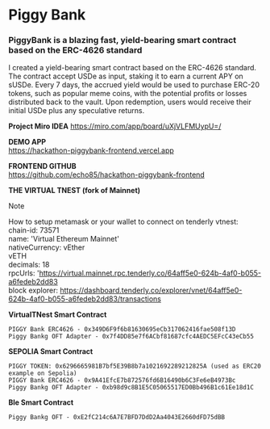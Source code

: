 # Piggy Bank

### PiggyBank is a blazing fast, yield-bearing smart contract based on the ERC-4626 standard
I created a yield-bearing smart contract based on the ERC-4626 standard. The contract accept USDe as input, staking it to earn a current APY on sUSDe. Every 7 days, the accrued yield would be used to purchase ERC-20 tokens, such as popular meme coins, with the potential profits or losses distributed back to the vault. Upon redemption, users would receive their initial USDe plus any speculative returns. <br>

**Project Miro IDEA**
https://miro.com/app/board/uXjVLFMUypU=/

**DEMO APP**
<br>
https://hackathon-piggybank-frontend.vercel.app<br>

**FRONTEND GITHUB**
<br>
https://github.com/echo85/hackathon-piggybank-frontend<br>

**THE VIRTUAL TNEST (fork of Mainnet)**
<br>
> [!NOTE]
> How to setup metamask or your wallet to connect on tenderly vtnest:<br>
chain-id: 73571<br>
name: 'Virtual Ethereum Mainnet'<br>
nativeCurrency: vEther<br>
vETH<br>
decimals: 18<br>
rpcUrls: 'https://virtual.mainnet.rpc.tenderly.co/64aff5e0-624b-4af0-b055-a6fedeb2dd83<br>
block explorer: https://dashboard.tenderly.co/explorer/vnet/64aff5e0-624b-4af0-b055-a6fedeb2dd83/transactions<br>

**VirtualTNest  Smart Contract**
<br>
```WETH TOKEN - 0xC02aaA39b223FE8D0A0e5C4F27eAD9083C756Cc2 (used as ERC20 example on Mainnet)
PIGGY Bank ERC4626 - 0x349D6F9f6b81630695eCb317062416fae508f13D 
Piggy Bankg OFT Adapter - 0x7f4DD85e7f6ACbf81687cfc4AEDC5EFcC43eCb55
```

**SEPOLIA Smart Contract**
```
PIGGY TOKEN: 0x6296665981B7bf5E39B8b7a1021692289212825A (used as ERC20 example on Sepolia)
PIGGY Bank ERC4626 - 0x9A41EfcE7b872576fd6B16490b6C3Fe6eB4973Bc 
Piggy Bankg OFT Adapter - 0xb98d9c8B1E5C05065517ED0Bb496B1c61Ee18d1C
```

**Ble Smart Contract**
```
Piggy Bankg OFT - 0xE2fC214c6A7E7BFD7DdD2Aa4043E2660dFD75dBB
```
